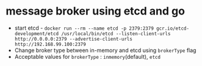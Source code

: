 # message broker using etcd and go

- start etcd - `docker run --rm --name etcd -p 2379:2379 gcr.io/etcd-development/etcd /usr/local/bin/etcd --listen-client-urls http://0.0.0.0:2379 --advertise-client-urls http://192.168.99.100:2379`
- Change broker type between in-memory and etcd using `brokerType` flag
- Acceptable values for `brokerType` : `inmemory`(default), `etcd`